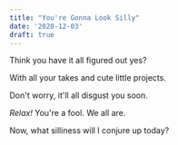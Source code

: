 ```yaml
---
title: "You're Gonna Look Silly"
date: '2020-12-03'
draft: true
---
```


Think you have it all figured out yes?

With all your takes and cute little projects.

Don't worry, it'll all disgust you soon.

_Relax!_ You're a fool. We all are.

Now, what silliness will I conjure up today?
